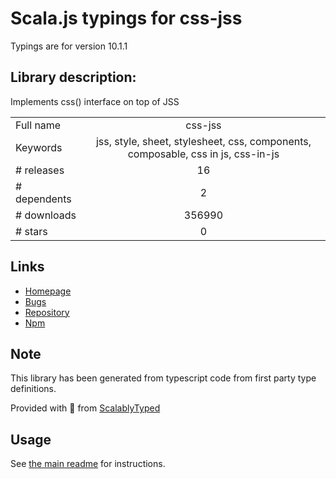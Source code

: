 
# Scala.js typings for css-jss

Typings are for version 10.1.1

## Library description:
Implements css() interface on top of JSS

|                    |                 |
| ------------------ | :-------------: |
| Full name          | css-jss |
| Keywords           | jss, style, sheet, stylesheet, css, components, composable, css in js, css-in-js |
| # releases         | 16 |
| # dependents       | 2 |
| # downloads        | 356990 |
| # stars            | 0 |

## Links
- [Homepage](https://cssinjs.org/)
- [Bugs](https://github.com/cssinjs/jss/issues/new)
- [Repository](https://github.com/cssinjs/jss)
- [Npm](https://www.npmjs.com/package/css-jss)
    


## Note
This library has been generated from typescript code from first party type definitions.

Provided with :purple_heart: from [ScalablyTyped](https://github.com/oyvindberg/ScalablyTyped)

## Usage
See [the main readme](../../readme.md) for instructions.


